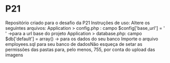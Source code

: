 # P21
Repositório criado para o desafio da P21 
Instruções de uso:
Altere os seguintes arquivos: 
Application > config.php : campo $config['base_url'] = ' ' ->para a url base do projeto
Application > database.php: campo $db['default'] = array() -> para os dados do seu banco
Importe o arquivo employees.sql para seu banco de dadosNão esqueça de setar as permissões das pastas para, pelo menos, 755, por conta do upload das imagens
